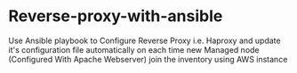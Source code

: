 # Reverse-proxy-with-ansible
Use Ansible playbook to Configure Reverse Proxy i.e. Haproxy and update it's configuration file automatically on each time new Managed node (Configured With Apache Webserver) join the inventory using AWS instance
